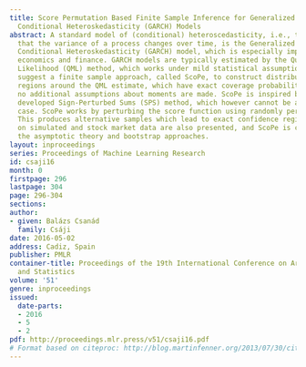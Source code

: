 ```yaml
---
title: Score Permutation Based Finite Sample Inference for Generalized AutoRegressive
  Conditional Heteroskedasticity (GARCH) Models
abstract: A standard model of (conditional) heteroscedasticity, i.e., the phenomenon
  that the variance of a process changes over time, is the Generalized AutoRegressive
  Conditional Heteroskedasticity (GARCH) model, which is especially important for
  economics and finance. GARCH models are typically estimated by the Quasi-Maximum
  Likelihood (QML) method, which works under mild statistical assumptions. Here, we
  suggest a finite sample approach, called ScoPe, to construct distribution-free confidence
  regions around the QML estimate, which have exact coverage probabilities, despite
  no additional assumptions about moments are made. ScoPe is inspired by the recently
  developed Sign-Perturbed Sums (SPS) method, which however cannot be applied in the  GARCH
  case. ScoPe works by perturbing the score function using randomly permuted residuals.
  This produces alternative samples which lead to exact confidence regions. Experiments
  on simulated and stock market data are also presented, and ScoPe is compared with
  the asymptotic theory and bootstrap approaches.
layout: inproceedings
series: Proceedings of Machine Learning Research
id: csaji16
month: 0
firstpage: 296
lastpage: 304
page: 296-304
sections: 
author:
- given: Balázs Csanád
  family: Csáji
date: 2016-05-02
address: Cadiz, Spain
publisher: PMLR
container-title: Proceedings of the 19th International Conference on Artificial Intelligence
  and Statistics
volume: '51'
genre: inproceedings
issued:
  date-parts:
  - 2016
  - 5
  - 2
pdf: http://proceedings.mlr.press/v51/csaji16.pdf
# Format based on citeproc: http://blog.martinfenner.org/2013/07/30/citeproc-yaml-for-bibliographies/
---
```

